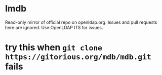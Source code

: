 # lmdb
Read-only mirror of official repo on openldap.org. Issues and pull requests here are ignored. Use OpenLDAP ITS for issues.

# try this when `git clone https://gitorious.org/mdb/mdb.git` fails
